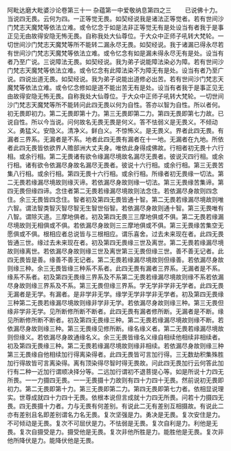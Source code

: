 <!-- { "loadSidebar": true } -->
阿毗达磨大毗婆沙论卷第三十一
杂蕴第一中爱敬纳息第四之三
　　已说佛十力。当说四无畏。云何为四。一正等觉无畏。如契经说我是诸法正等觉者。若有世间沙门梵志天魔梵等依法立难。或令忆念于如是法非正等觉无有是处设当有者我于是事正见无由故得安隐无怖无畏。自称我处大仙尊位。于大众中正师子吼转大梵轮。一切世间沙门梵志天魔梵等所不能转二漏永尽无畏。如契经说。我于诸漏已得永尽若有世间沙门梵志天魔梵等依法立难。或令忆念有如是漏未得永尽无有是处。设当有者乃至广说。三说障法无畏。如契经说。我为弟子说能障法染必为障。若有世间沙门梵志天魔梵等依法立难。或令忆念有此障法染不为障无有是处。设当有者乃至广说。四说出道无畏。如契经说。我为弟子说能出道修必出苦。若有世间沙门梵志天魔梵等依法立难。或令忆念修如是道不能出苦无有是处。设当有者我于是事正见无由故得安隐无怖无畏。自称我处大仙尊位。于大众中正师子吼转大梵轮。一切世间沙门梵志天魔梵等所不能转问此四无畏以何为自性。答亦以智为自性。所以者何。初无畏即初力。第二无畏即第十力。第三无畏即第二力。第四无畏即第七力故。已说自性。所以今当说。问何故名无畏无畏是何义。答不怯弱义是无畏义。不倾动义。勇猛义。安隐义。清净义。鲜白义。不惊怖义。是无畏义。界者此四无畏。有漏者三界系。无漏者是不系。地者此四无畏有漏者在十一地。无漏者在九地。所依者此四无畏皆依欲界人赡部洲大丈夫身。唯依此身得成佛故。行相者初无畏十六行相。或余行相。第二无畏诸有欲令缘漏尽境故名漏尽无畏者。彼说灭四行相。或余行相。诸有欲令依漏尽身故名漏尽无畏者。彼说十六行相。或余行相。第三无畏苦集八行相。或余行相。第四无畏十六行相。或余行相。所缘者初无畏缘一切法。第二无畏若缘漏尽境故则缘灭谛。若依漏尽身故则缘一切法。第三无畏缘苦集谛。第四无畏但缘四谛。念住者第二无畏若缘漏尽境故则法念住。若依漏尽身故则四念住。余三无畏皆四念住。智者初及第四无畏皆通十智。第二无畏若缘漏尽境故则唯六智。谓法智类智灭智尽智无生智世俗智。若依漏尽身故则通十智。第三无畏唯有八智。谓除灭道。三摩地俱者。初及第四无畏三三摩地俱或不俱。第二无畏若缘漏尽境故则无相俱或不俱。若依漏尽身故则三三摩地俱或不俱。第三无畏缘苦集空无愿俱或不俱。根相应者总说皆与三根相应。谓乐喜舍。过去未来现在者。此四无畏皆通三世。缘过去未来现在者。初及第四无畏缘三世及离世。第二无畏若缘漏尽境故则缘离世。若依漏尽身故则缘三世及离世第三无畏但缘三世。善不善无记者。此四无畏皆是善。缘善不善无记者。第二无畏若缘漏尽境故则但缘善。若依漏尽身故则缘三种。余三无畏皆缘三种系不系者。此四无畏有漏者三界系。无漏者是不系。缘系不系者。初及第四无畏缘三界系及不系第二无畏若缘漏尽境故则缘不系若依漏尽身故则缘三界系及不系。第三无畏但缘三界系。学无学非学非无学者。此四无畏无漏者是无学。有漏者。是非学非无学。缘学无学非学非无学者。初及第四无畏缘三种第二无畏若缘漏尽境故则缘非学非无学。若依漏尽身故则缘三种。第三无畏但缘非学非无学。见所断修所断不断者。此四无畏有漏者修所断。无漏者是不断。缘见所断修所断不断者。初及第四无畏缘三种。第二无畏若缘漏尽境故则缘不断。若依漏尽身故则缘三种。第三无畏缘见修所断。缘名缘义者。第二无畏若缘漏尽境故则但缘义。若依漏尽身故通缘名义。余三无畏皆缘名义缘自相续他相续非相续者。初及第四无畏缘三种。第二无畏若缘漏尽境故则缘非相续。若依漏尽身故则缘三种第三无畏缘自他相续加行得离染得者。此四无畏皆可言加行得。三无数劫积集殊胜加行得故皆可言离染得。离有顶染得尽智时得无畏故。问此四无畏加行云何答此加行有二种一近加行谓顺决择分等。二远加行谓初不退菩提心等。如是所说十力四无所畏。一一力摄四无畏。一一无畏摄十力故则有四十力四十无畏。然前说初无畏即初力。第二无畏即第十力。第三无畏即第二力。第四无畏即第七力者。依相显说理实。世尊成就四十力四十无畏。依根本说但言成就十力四无所畏。问若十力摄四无畏。四无畏摄十力者。力与无畏有何差别。有说此二无有差别互相摄故。有说此二亦有差别且名即差别谓名力名无畏。复次坚强是力。勇决是无畏。复次安住是力。不可倾动是无畏。复次不可屈伏是力。不怯弱是无畏。复次自利是力。利他是无畏。复次自摄受是力。摄受他是无畏。复次非他所胜是力。能胜他是无畏。复次非他所降伏是力。能降伏他是无畏。
